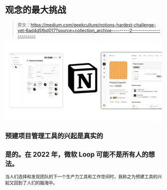 # 观念的最大挑战

> 原文：<https://medium.com/geekculture/notions-hardest-challenge-yet-6ad4d5fbd017?source=collection_archive---------2----------------------->

![](img/31a41e545d71fa6f3521a3d1f8d25d3f.png)

## 预建项目管理工具的兴起是真实的

## 是的。在 2022 年，微软 Loop 可能不是所有人的想法。

当人们选择和发现团队的下一个生产力工具和工作空间时，我称之为预建工具的兴起又回到了人们的脑海中。